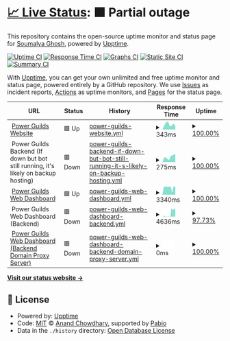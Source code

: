 # [📈 Live Status](https://status.powerguilds.foo.ng): <!--live status--> **🟧 Partial outage**

This repository contains the open-source uptime monitor and status page for [Soumalya Ghosh](https://duck.is-a.dev), powered by [Upptime](https://github.com/upptime/upptime).

[![Uptime CI](https://github.com/ServerDeveloper9447/statuspage/workflows/Uptime%20CI/badge.svg)](https://github.com/ServerDeveloper9447/statuspage/actions?query=workflow%3A%22Uptime+CI%22)
[![Response Time CI](https://github.com/ServerDeveloper9447/statuspage/workflows/Response%20Time%20CI/badge.svg)](https://github.com/ServerDeveloper9447/statuspage/actions?query=workflow%3A%22Response+Time+CI%22)
[![Graphs CI](https://github.com/ServerDeveloper9447/statuspage/workflows/Graphs%20CI/badge.svg)](https://github.com/ServerDeveloper9447/statuspage/actions?query=workflow%3A%22Graphs+CI%22)
[![Static Site CI](https://github.com/ServerDeveloper9447/statuspage/workflows/Static%20Site%20CI/badge.svg)](https://github.com/ServerDeveloper9447/statuspage/actions?query=workflow%3A%22Static+Site+CI%22)
[![Summary CI](https://github.com/ServerDeveloper9447/statuspage/workflows/Summary%20CI/badge.svg)](https://github.com/ServerDeveloper9447/statuspage/actions?query=workflow%3A%22Summary+CI%22)

With [Upptime](https://upptime.js.org), you can get your own unlimited and free uptime monitor and status page, powered entirely by a GitHub repository. We use [Issues](https://github.com/ServerDeveloper9447/statuspage/issues) as incident reports, [Actions](https://github.com/ServerDeveloper9447/statuspage/actions) as uptime monitors, and [Pages](https://status.powerguilds.foo.ng) for the status page.

<!--start: status pages-->
<!-- This summary is generated by Upptime (https://github.com/upptime/upptime) -->
<!-- Do not edit this manually, your changes will be overwritten -->
<!-- prettier-ignore -->
| URL | Status | History | Response Time | Uptime |
| --- | ------ | ------- | ------------- | ------ |
| <img alt="" src="https://icons.duckduckgo.com/ip3/powerguilds.foo.ng.ico" height="13"> [Power Guilds Website](https://powerguilds.foo.ng) | 🟩 Up | [power-guilds-website.yml](https://github.com/ServerDeveloper9447/statuspage/commits/HEAD/history/power-guilds-website.yml) | <details><summary><img alt="Response time graph" src="./graphs/power-guilds-website/response-time-week.png" height="20"> 343ms</summary><br><a href="https://status.powerguilds.foo.ng/history/power-guilds-website"><img alt="Response time 359" src="https://img.shields.io/endpoint?url=https%3A%2F%2Fraw.githubusercontent.com%2FServerDeveloper9447%2Fstatuspage%2FHEAD%2Fapi%2Fpower-guilds-website%2Fresponse-time.json"></a><br><a href="https://status.powerguilds.foo.ng/history/power-guilds-website"><img alt="24-hour response time 242" src="https://img.shields.io/endpoint?url=https%3A%2F%2Fraw.githubusercontent.com%2FServerDeveloper9447%2Fstatuspage%2FHEAD%2Fapi%2Fpower-guilds-website%2Fresponse-time-day.json"></a><br><a href="https://status.powerguilds.foo.ng/history/power-guilds-website"><img alt="7-day response time 343" src="https://img.shields.io/endpoint?url=https%3A%2F%2Fraw.githubusercontent.com%2FServerDeveloper9447%2Fstatuspage%2FHEAD%2Fapi%2Fpower-guilds-website%2Fresponse-time-week.json"></a><br><a href="https://status.powerguilds.foo.ng/history/power-guilds-website"><img alt="30-day response time 378" src="https://img.shields.io/endpoint?url=https%3A%2F%2Fraw.githubusercontent.com%2FServerDeveloper9447%2Fstatuspage%2FHEAD%2Fapi%2Fpower-guilds-website%2Fresponse-time-month.json"></a><br><a href="https://status.powerguilds.foo.ng/history/power-guilds-website"><img alt="1-year response time 359" src="https://img.shields.io/endpoint?url=https%3A%2F%2Fraw.githubusercontent.com%2FServerDeveloper9447%2Fstatuspage%2FHEAD%2Fapi%2Fpower-guilds-website%2Fresponse-time-year.json"></a></details> | <details><summary><a href="https://status.powerguilds.foo.ng/history/power-guilds-website">100.00%</a></summary><a href="https://status.powerguilds.foo.ng/history/power-guilds-website"><img alt="All-time uptime 100.00%" src="https://img.shields.io/endpoint?url=https%3A%2F%2Fraw.githubusercontent.com%2FServerDeveloper9447%2Fstatuspage%2FHEAD%2Fapi%2Fpower-guilds-website%2Fuptime.json"></a><br><a href="https://status.powerguilds.foo.ng/history/power-guilds-website"><img alt="24-hour uptime 100.00%" src="https://img.shields.io/endpoint?url=https%3A%2F%2Fraw.githubusercontent.com%2FServerDeveloper9447%2Fstatuspage%2FHEAD%2Fapi%2Fpower-guilds-website%2Fuptime-day.json"></a><br><a href="https://status.powerguilds.foo.ng/history/power-guilds-website"><img alt="7-day uptime 100.00%" src="https://img.shields.io/endpoint?url=https%3A%2F%2Fraw.githubusercontent.com%2FServerDeveloper9447%2Fstatuspage%2FHEAD%2Fapi%2Fpower-guilds-website%2Fuptime-week.json"></a><br><a href="https://status.powerguilds.foo.ng/history/power-guilds-website"><img alt="30-day uptime 100.00%" src="https://img.shields.io/endpoint?url=https%3A%2F%2Fraw.githubusercontent.com%2FServerDeveloper9447%2Fstatuspage%2FHEAD%2Fapi%2Fpower-guilds-website%2Fuptime-month.json"></a><br><a href="https://status.powerguilds.foo.ng/history/power-guilds-website"><img alt="1-year uptime 100.00%" src="https://img.shields.io/endpoint?url=https%3A%2F%2Fraw.githubusercontent.com%2FServerDeveloper9447%2Fstatuspage%2FHEAD%2Fapi%2Fpower-guilds-website%2Fuptime-year.json"></a></details>
| <img alt="" src="https://icons.duckduckgo.com/ip3/null.ico" height="13"> Power Guilds Backend (If down but bot still running, it's likely on backup hosting) | 🟥 Down | [power-guilds-backend-if-down-but-bot-still-running-it-s-likely-on-backup-hosting.yml](https://github.com/ServerDeveloper9447/statuspage/commits/HEAD/history/power-guilds-backend-if-down-but-bot-still-running-it-s-likely-on-backup-hosting.yml) | <details><summary><img alt="Response time graph" src="./graphs/power-guilds-backend-if-down-but-bot-still-running-it-s-likely-on-backup-hosting/response-time-week.png" height="20"> 275ms</summary><br><a href="https://status.powerguilds.foo.ng/history/power-guilds-backend-if-down-but-bot-still-running-it-s-likely-on-backup-hosting"><img alt="Response time 461" src="https://img.shields.io/endpoint?url=https%3A%2F%2Fraw.githubusercontent.com%2FServerDeveloper9447%2Fstatuspage%2FHEAD%2Fapi%2Fpower-guilds-backend-if-down-but-bot-still-running-it-s-likely-on-backup-hosting%2Fresponse-time.json"></a><br><a href="https://status.powerguilds.foo.ng/history/power-guilds-backend-if-down-but-bot-still-running-it-s-likely-on-backup-hosting"><img alt="24-hour response time 0" src="https://img.shields.io/endpoint?url=https%3A%2F%2Fraw.githubusercontent.com%2FServerDeveloper9447%2Fstatuspage%2FHEAD%2Fapi%2Fpower-guilds-backend-if-down-but-bot-still-running-it-s-likely-on-backup-hosting%2Fresponse-time-day.json"></a><br><a href="https://status.powerguilds.foo.ng/history/power-guilds-backend-if-down-but-bot-still-running-it-s-likely-on-backup-hosting"><img alt="7-day response time 275" src="https://img.shields.io/endpoint?url=https%3A%2F%2Fraw.githubusercontent.com%2FServerDeveloper9447%2Fstatuspage%2FHEAD%2Fapi%2Fpower-guilds-backend-if-down-but-bot-still-running-it-s-likely-on-backup-hosting%2Fresponse-time-week.json"></a><br><a href="https://status.powerguilds.foo.ng/history/power-guilds-backend-if-down-but-bot-still-running-it-s-likely-on-backup-hosting"><img alt="30-day response time 646" src="https://img.shields.io/endpoint?url=https%3A%2F%2Fraw.githubusercontent.com%2FServerDeveloper9447%2Fstatuspage%2FHEAD%2Fapi%2Fpower-guilds-backend-if-down-but-bot-still-running-it-s-likely-on-backup-hosting%2Fresponse-time-month.json"></a><br><a href="https://status.powerguilds.foo.ng/history/power-guilds-backend-if-down-but-bot-still-running-it-s-likely-on-backup-hosting"><img alt="1-year response time 461" src="https://img.shields.io/endpoint?url=https%3A%2F%2Fraw.githubusercontent.com%2FServerDeveloper9447%2Fstatuspage%2FHEAD%2Fapi%2Fpower-guilds-backend-if-down-but-bot-still-running-it-s-likely-on-backup-hosting%2Fresponse-time-year.json"></a></details> | <details><summary><a href="https://status.powerguilds.foo.ng/history/power-guilds-backend-if-down-but-bot-still-running-it-s-likely-on-backup-hosting">100.00%</a></summary><a href="https://status.powerguilds.foo.ng/history/power-guilds-backend-if-down-but-bot-still-running-it-s-likely-on-backup-hosting"><img alt="All-time uptime 100.00%" src="https://img.shields.io/endpoint?url=https%3A%2F%2Fraw.githubusercontent.com%2FServerDeveloper9447%2Fstatuspage%2FHEAD%2Fapi%2Fpower-guilds-backend-if-down-but-bot-still-running-it-s-likely-on-backup-hosting%2Fuptime.json"></a><br><a href="https://status.powerguilds.foo.ng/history/power-guilds-backend-if-down-but-bot-still-running-it-s-likely-on-backup-hosting"><img alt="24-hour uptime 100.00%" src="https://img.shields.io/endpoint?url=https%3A%2F%2Fraw.githubusercontent.com%2FServerDeveloper9447%2Fstatuspage%2FHEAD%2Fapi%2Fpower-guilds-backend-if-down-but-bot-still-running-it-s-likely-on-backup-hosting%2Fuptime-day.json"></a><br><a href="https://status.powerguilds.foo.ng/history/power-guilds-backend-if-down-but-bot-still-running-it-s-likely-on-backup-hosting"><img alt="7-day uptime 100.00%" src="https://img.shields.io/endpoint?url=https%3A%2F%2Fraw.githubusercontent.com%2FServerDeveloper9447%2Fstatuspage%2FHEAD%2Fapi%2Fpower-guilds-backend-if-down-but-bot-still-running-it-s-likely-on-backup-hosting%2Fuptime-week.json"></a><br><a href="https://status.powerguilds.foo.ng/history/power-guilds-backend-if-down-but-bot-still-running-it-s-likely-on-backup-hosting"><img alt="30-day uptime 100.00%" src="https://img.shields.io/endpoint?url=https%3A%2F%2Fraw.githubusercontent.com%2FServerDeveloper9447%2Fstatuspage%2FHEAD%2Fapi%2Fpower-guilds-backend-if-down-but-bot-still-running-it-s-likely-on-backup-hosting%2Fuptime-month.json"></a><br><a href="https://status.powerguilds.foo.ng/history/power-guilds-backend-if-down-but-bot-still-running-it-s-likely-on-backup-hosting"><img alt="1-year uptime 100.00%" src="https://img.shields.io/endpoint?url=https%3A%2F%2Fraw.githubusercontent.com%2FServerDeveloper9447%2Fstatuspage%2FHEAD%2Fapi%2Fpower-guilds-backend-if-down-but-bot-still-running-it-s-likely-on-backup-hosting%2Fuptime-year.json"></a></details>
| <img alt="" src="https://icons.duckduckgo.com/ip3/power-guilds-dash.vercel.app.ico" height="13"> [Power Guilds Web Dashboard](https://power-guilds-dash.vercel.app) | 🟩 Up | [power-guilds-web-dashboard.yml](https://github.com/ServerDeveloper9447/statuspage/commits/HEAD/history/power-guilds-web-dashboard.yml) | <details><summary><img alt="Response time graph" src="./graphs/power-guilds-web-dashboard/response-time-week.png" height="20"> 3340ms</summary><br><a href="https://status.powerguilds.foo.ng/history/power-guilds-web-dashboard"><img alt="Response time 2661" src="https://img.shields.io/endpoint?url=https%3A%2F%2Fraw.githubusercontent.com%2FServerDeveloper9447%2Fstatuspage%2FHEAD%2Fapi%2Fpower-guilds-web-dashboard%2Fresponse-time.json"></a><br><a href="https://status.powerguilds.foo.ng/history/power-guilds-web-dashboard"><img alt="24-hour response time 3580" src="https://img.shields.io/endpoint?url=https%3A%2F%2Fraw.githubusercontent.com%2FServerDeveloper9447%2Fstatuspage%2FHEAD%2Fapi%2Fpower-guilds-web-dashboard%2Fresponse-time-day.json"></a><br><a href="https://status.powerguilds.foo.ng/history/power-guilds-web-dashboard"><img alt="7-day response time 3340" src="https://img.shields.io/endpoint?url=https%3A%2F%2Fraw.githubusercontent.com%2FServerDeveloper9447%2Fstatuspage%2FHEAD%2Fapi%2Fpower-guilds-web-dashboard%2Fresponse-time-week.json"></a><br><a href="https://status.powerguilds.foo.ng/history/power-guilds-web-dashboard"><img alt="30-day response time 3051" src="https://img.shields.io/endpoint?url=https%3A%2F%2Fraw.githubusercontent.com%2FServerDeveloper9447%2Fstatuspage%2FHEAD%2Fapi%2Fpower-guilds-web-dashboard%2Fresponse-time-month.json"></a><br><a href="https://status.powerguilds.foo.ng/history/power-guilds-web-dashboard"><img alt="1-year response time 2661" src="https://img.shields.io/endpoint?url=https%3A%2F%2Fraw.githubusercontent.com%2FServerDeveloper9447%2Fstatuspage%2FHEAD%2Fapi%2Fpower-guilds-web-dashboard%2Fresponse-time-year.json"></a></details> | <details><summary><a href="https://status.powerguilds.foo.ng/history/power-guilds-web-dashboard">100.00%</a></summary><a href="https://status.powerguilds.foo.ng/history/power-guilds-web-dashboard"><img alt="All-time uptime 92.02%" src="https://img.shields.io/endpoint?url=https%3A%2F%2Fraw.githubusercontent.com%2FServerDeveloper9447%2Fstatuspage%2FHEAD%2Fapi%2Fpower-guilds-web-dashboard%2Fuptime.json"></a><br><a href="https://status.powerguilds.foo.ng/history/power-guilds-web-dashboard"><img alt="24-hour uptime 100.00%" src="https://img.shields.io/endpoint?url=https%3A%2F%2Fraw.githubusercontent.com%2FServerDeveloper9447%2Fstatuspage%2FHEAD%2Fapi%2Fpower-guilds-web-dashboard%2Fuptime-day.json"></a><br><a href="https://status.powerguilds.foo.ng/history/power-guilds-web-dashboard"><img alt="7-day uptime 100.00%" src="https://img.shields.io/endpoint?url=https%3A%2F%2Fraw.githubusercontent.com%2FServerDeveloper9447%2Fstatuspage%2FHEAD%2Fapi%2Fpower-guilds-web-dashboard%2Fuptime-week.json"></a><br><a href="https://status.powerguilds.foo.ng/history/power-guilds-web-dashboard"><img alt="30-day uptime 99.86%" src="https://img.shields.io/endpoint?url=https%3A%2F%2Fraw.githubusercontent.com%2FServerDeveloper9447%2Fstatuspage%2FHEAD%2Fapi%2Fpower-guilds-web-dashboard%2Fuptime-month.json"></a><br><a href="https://status.powerguilds.foo.ng/history/power-guilds-web-dashboard"><img alt="1-year uptime 92.02%" src="https://img.shields.io/endpoint?url=https%3A%2F%2Fraw.githubusercontent.com%2FServerDeveloper9447%2Fstatuspage%2FHEAD%2Fapi%2Fpower-guilds-web-dashboard%2Fuptime-year.json"></a></details>
| <img alt="" src="https://icons.duckduckgo.com/ip3/null.ico" height="13"> Power Guilds Web Dashboard (Backend) | 🟥 Down | [power-guilds-web-dashboard-backend.yml](https://github.com/ServerDeveloper9447/statuspage/commits/HEAD/history/power-guilds-web-dashboard-backend.yml) | <details><summary><img alt="Response time graph" src="./graphs/power-guilds-web-dashboard-backend/response-time-week.png" height="20"> 4636ms</summary><br><a href="https://status.powerguilds.foo.ng/history/power-guilds-web-dashboard-backend"><img alt="Response time 2534" src="https://img.shields.io/endpoint?url=https%3A%2F%2Fraw.githubusercontent.com%2FServerDeveloper9447%2Fstatuspage%2FHEAD%2Fapi%2Fpower-guilds-web-dashboard-backend%2Fresponse-time.json"></a><br><a href="https://status.powerguilds.foo.ng/history/power-guilds-web-dashboard-backend"><img alt="24-hour response time 8506" src="https://img.shields.io/endpoint?url=https%3A%2F%2Fraw.githubusercontent.com%2FServerDeveloper9447%2Fstatuspage%2FHEAD%2Fapi%2Fpower-guilds-web-dashboard-backend%2Fresponse-time-day.json"></a><br><a href="https://status.powerguilds.foo.ng/history/power-guilds-web-dashboard-backend"><img alt="7-day response time 4636" src="https://img.shields.io/endpoint?url=https%3A%2F%2Fraw.githubusercontent.com%2FServerDeveloper9447%2Fstatuspage%2FHEAD%2Fapi%2Fpower-guilds-web-dashboard-backend%2Fresponse-time-week.json"></a><br><a href="https://status.powerguilds.foo.ng/history/power-guilds-web-dashboard-backend"><img alt="30-day response time 3662" src="https://img.shields.io/endpoint?url=https%3A%2F%2Fraw.githubusercontent.com%2FServerDeveloper9447%2Fstatuspage%2FHEAD%2Fapi%2Fpower-guilds-web-dashboard-backend%2Fresponse-time-month.json"></a><br><a href="https://status.powerguilds.foo.ng/history/power-guilds-web-dashboard-backend"><img alt="1-year response time 2534" src="https://img.shields.io/endpoint?url=https%3A%2F%2Fraw.githubusercontent.com%2FServerDeveloper9447%2Fstatuspage%2FHEAD%2Fapi%2Fpower-guilds-web-dashboard-backend%2Fresponse-time-year.json"></a></details> | <details><summary><a href="https://status.powerguilds.foo.ng/history/power-guilds-web-dashboard-backend">97.73%</a></summary><a href="https://status.powerguilds.foo.ng/history/power-guilds-web-dashboard-backend"><img alt="All-time uptime 91.78%" src="https://img.shields.io/endpoint?url=https%3A%2F%2Fraw.githubusercontent.com%2FServerDeveloper9447%2Fstatuspage%2FHEAD%2Fapi%2Fpower-guilds-web-dashboard-backend%2Fuptime.json"></a><br><a href="https://status.powerguilds.foo.ng/history/power-guilds-web-dashboard-backend"><img alt="24-hour uptime 85.25%" src="https://img.shields.io/endpoint?url=https%3A%2F%2Fraw.githubusercontent.com%2FServerDeveloper9447%2Fstatuspage%2FHEAD%2Fapi%2Fpower-guilds-web-dashboard-backend%2Fuptime-day.json"></a><br><a href="https://status.powerguilds.foo.ng/history/power-guilds-web-dashboard-backend"><img alt="7-day uptime 97.73%" src="https://img.shields.io/endpoint?url=https%3A%2F%2Fraw.githubusercontent.com%2FServerDeveloper9447%2Fstatuspage%2FHEAD%2Fapi%2Fpower-guilds-web-dashboard-backend%2Fuptime-week.json"></a><br><a href="https://status.powerguilds.foo.ng/history/power-guilds-web-dashboard-backend"><img alt="30-day uptime 90.81%" src="https://img.shields.io/endpoint?url=https%3A%2F%2Fraw.githubusercontent.com%2FServerDeveloper9447%2Fstatuspage%2FHEAD%2Fapi%2Fpower-guilds-web-dashboard-backend%2Fuptime-month.json"></a><br><a href="https://status.powerguilds.foo.ng/history/power-guilds-web-dashboard-backend"><img alt="1-year uptime 91.78%" src="https://img.shields.io/endpoint?url=https%3A%2F%2Fraw.githubusercontent.com%2FServerDeveloper9447%2Fstatuspage%2FHEAD%2Fapi%2Fpower-guilds-web-dashboard-backend%2Fuptime-year.json"></a></details>
| <img alt="" src="https://icons.duckduckgo.com/ip3/internal.powerguilds.foo.ng.ico" height="13"> [Power Guilds Web Dashboard (Backend Domain Proxy Server)](https://internal.powerguilds.foo.ng) | 🟥 Down | [power-guilds-web-dashboard-backend-domain-proxy-server.yml](https://github.com/ServerDeveloper9447/statuspage/commits/HEAD/history/power-guilds-web-dashboard-backend-domain-proxy-server.yml) | <details><summary><img alt="Response time graph" src="./graphs/power-guilds-web-dashboard-backend-domain-proxy-server/response-time-week.png" height="20"> 0ms</summary><br><a href="https://status.powerguilds.foo.ng/history/power-guilds-web-dashboard-backend-domain-proxy-server"><img alt="Response time 0" src="https://img.shields.io/endpoint?url=https%3A%2F%2Fraw.githubusercontent.com%2FServerDeveloper9447%2Fstatuspage%2FHEAD%2Fapi%2Fpower-guilds-web-dashboard-backend-domain-proxy-server%2Fresponse-time.json"></a><br><a href="https://status.powerguilds.foo.ng/history/power-guilds-web-dashboard-backend-domain-proxy-server"><img alt="24-hour response time 0" src="https://img.shields.io/endpoint?url=https%3A%2F%2Fraw.githubusercontent.com%2FServerDeveloper9447%2Fstatuspage%2FHEAD%2Fapi%2Fpower-guilds-web-dashboard-backend-domain-proxy-server%2Fresponse-time-day.json"></a><br><a href="https://status.powerguilds.foo.ng/history/power-guilds-web-dashboard-backend-domain-proxy-server"><img alt="7-day response time 0" src="https://img.shields.io/endpoint?url=https%3A%2F%2Fraw.githubusercontent.com%2FServerDeveloper9447%2Fstatuspage%2FHEAD%2Fapi%2Fpower-guilds-web-dashboard-backend-domain-proxy-server%2Fresponse-time-week.json"></a><br><a href="https://status.powerguilds.foo.ng/history/power-guilds-web-dashboard-backend-domain-proxy-server"><img alt="30-day response time 0" src="https://img.shields.io/endpoint?url=https%3A%2F%2Fraw.githubusercontent.com%2FServerDeveloper9447%2Fstatuspage%2FHEAD%2Fapi%2Fpower-guilds-web-dashboard-backend-domain-proxy-server%2Fresponse-time-month.json"></a><br><a href="https://status.powerguilds.foo.ng/history/power-guilds-web-dashboard-backend-domain-proxy-server"><img alt="1-year response time 0" src="https://img.shields.io/endpoint?url=https%3A%2F%2Fraw.githubusercontent.com%2FServerDeveloper9447%2Fstatuspage%2FHEAD%2Fapi%2Fpower-guilds-web-dashboard-backend-domain-proxy-server%2Fresponse-time-year.json"></a></details> | <details><summary><a href="https://status.powerguilds.foo.ng/history/power-guilds-web-dashboard-backend-domain-proxy-server">100.00%</a></summary><a href="https://status.powerguilds.foo.ng/history/power-guilds-web-dashboard-backend-domain-proxy-server"><img alt="All-time uptime 100.00%" src="https://img.shields.io/endpoint?url=https%3A%2F%2Fraw.githubusercontent.com%2FServerDeveloper9447%2Fstatuspage%2FHEAD%2Fapi%2Fpower-guilds-web-dashboard-backend-domain-proxy-server%2Fuptime.json"></a><br><a href="https://status.powerguilds.foo.ng/history/power-guilds-web-dashboard-backend-domain-proxy-server"><img alt="24-hour uptime 100.00%" src="https://img.shields.io/endpoint?url=https%3A%2F%2Fraw.githubusercontent.com%2FServerDeveloper9447%2Fstatuspage%2FHEAD%2Fapi%2Fpower-guilds-web-dashboard-backend-domain-proxy-server%2Fuptime-day.json"></a><br><a href="https://status.powerguilds.foo.ng/history/power-guilds-web-dashboard-backend-domain-proxy-server"><img alt="7-day uptime 100.00%" src="https://img.shields.io/endpoint?url=https%3A%2F%2Fraw.githubusercontent.com%2FServerDeveloper9447%2Fstatuspage%2FHEAD%2Fapi%2Fpower-guilds-web-dashboard-backend-domain-proxy-server%2Fuptime-week.json"></a><br><a href="https://status.powerguilds.foo.ng/history/power-guilds-web-dashboard-backend-domain-proxy-server"><img alt="30-day uptime 100.00%" src="https://img.shields.io/endpoint?url=https%3A%2F%2Fraw.githubusercontent.com%2FServerDeveloper9447%2Fstatuspage%2FHEAD%2Fapi%2Fpower-guilds-web-dashboard-backend-domain-proxy-server%2Fuptime-month.json"></a><br><a href="https://status.powerguilds.foo.ng/history/power-guilds-web-dashboard-backend-domain-proxy-server"><img alt="1-year uptime 100.00%" src="https://img.shields.io/endpoint?url=https%3A%2F%2Fraw.githubusercontent.com%2FServerDeveloper9447%2Fstatuspage%2FHEAD%2Fapi%2Fpower-guilds-web-dashboard-backend-domain-proxy-server%2Fuptime-year.json"></a></details>

<!--end: status pages-->

[**Visit our status website →**](https://status.powerguilds.foo.ng)

## 📄 License

- Powered by: [Upptime](https://github.com/upptime/upptime)
- Code: [MIT](./LICENSE) © [Anand Chowdhary](https://anandchowdhary.com), supported by [Pabio](https://pabio.com)
- Data in the `./history` directory: [Open Database License](https://opendatacommons.org/licenses/odbl/1-0/)
